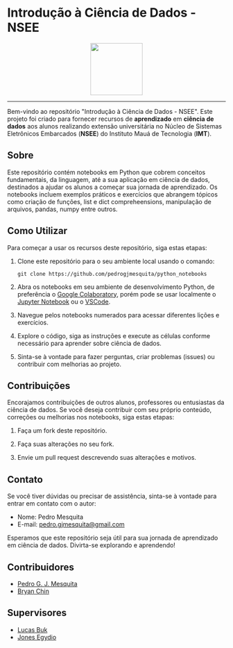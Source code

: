# Introdução à Ciência de Dados - NSEE
<p align="center">
  <img src="https://nsee.maua.br/wp-content/uploads/2023/05/logo_nsee_white.svg",width=200, height=120/>
</p>

___

Bem-vindo ao repositório "Introdução à Ciência de Dados - NSEE". Este projeto foi criado para fornecer recursos de **aprendizado** em **ciência de dados** aos alunos realizando extensão universitária no Núcleo de Sistemas Eletrônicos Embarcados (**NSEE**) do Instituto Mauá de Tecnologia (**IMT**).

## Sobre

Este repositório contém notebooks em Python que cobrem conceitos fundamentais, da linguagem, até a sua aplicação em ciência de dados, destinados a ajudar os alunos a começar sua jornada de aprendizado. Os notebooks incluem exemplos práticos e exercícios que abrangem tópicos como criação de funções, list e dict compreheensions, manipulação de arquivos, pandas, numpy entre outros.

## Como Utilizar

Para começar a usar os recursos deste repositório, siga estas etapas:

1. Clone este repositório para o seu ambiente local usando o comando:

    ```git clone https://github.com/pedrogjmesquita/python_notebooks```


2. Abra os notebooks em seu ambiente de desenvolvimento Python, de preferência o [Google Colaboratory](#https://research.google.com/colaboratory/), porém pode se usar localmente o [Jupyter Notebook](#https://jupyter.org/) ou o [VSCode](#https://code.visualstudio.com/).

3. Navegue pelos notebooks numerados para acessar diferentes lições e exercícios.

4. Explore o código, siga as instruções e execute as células conforme necessário para aprender sobre ciência de dados.

5. Sinta-se à vontade para fazer perguntas, criar problemas (issues) ou contribuir com melhorias ao projeto.

## Contribuições

Encorajamos contribuições de outros alunos, professores ou entusiastas da ciência de dados. Se você deseja contribuir com seu próprio conteúdo, correções ou melhorias nos notebooks, siga estas etapas:

1. Faça um fork deste repositório.

2. Faça suas alterações no seu fork.

3. Envie um pull request descrevendo suas alterações e motivos.

## Contato

Se você tiver dúvidas ou precisar de assistência, sinta-se à vontade para entrar em contato com o autor:

- Nome: Pedro Mesquita
- E-mail: pedro.gjmesquita@gmail.com

Esperamos que este repositório seja útil para sua jornada de aprendizado em ciência de dados. Divirta-se explorando e aprendendo!

## Contribuidores

 - [Pedro G. J. Mesquita ](#https://github.com/pedrogjmesquita)
 - [Bryan Chin](#https://github.com/LORDCHIN)

 ## Supervisores

 - [Lucas Buk](#https://github.com/Lucas-Buk)
 - [Jones Egydio](#)


